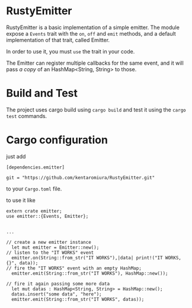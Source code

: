 RustyEmitter
============
RustyEmitter is a basic implementation of a simple emitter.
The module expose a `Events` trait with the `on`, `off` and `emit` methods,
and a default implementation of that trait, called Emitter.

In order to use it, you must `use` the trait in your code.

The Emitter can register multiple callbacks for the same event,
and it will pass *a copy* of an HashMap<String, String> to those.

Build and Test
==============
The project uses cargo
build using `cargo build` and test it using the `cargo test` commands.

Cargo configuration
===================
just add
```
[dependencies.emitter]

git = "https://github.com/kentaromiura/RustyEmitter.git"
```

to your `Cargo.toml` file.

to use it like
```
extern crate emitter;
use emitter::{Events, Emitter};


...

// create a new emitter instance
  let mut emitter = Emitter::new();
// listen to the "IT WORKS" event
  emitter.on(String::from_str("IT WORKS"),|data| print!("IT WORKS, {}", data));
// fire the "IT WORKS" event with an empty HashMap;
  emitter.emit(String::from_str("IT WORKS"), HashMap::new());

// fire it again passing some more data
  let mut datas : HashMap<String, String> = HashMap::new();
  datas.insert("some data", "here");
  emitter.emit(String::from_str("IT WORKS", datas));
```
